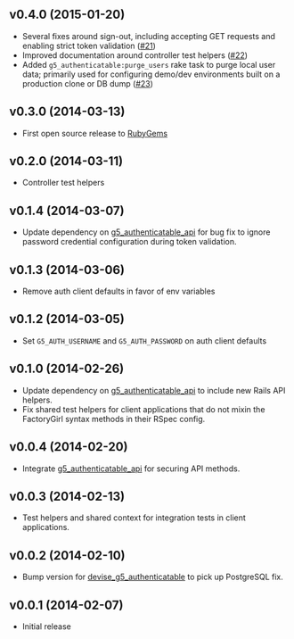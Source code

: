 ## v0.4.0 (2015-01-20)

* Several fixes around sign-out, including accepting GET requests and
  enabling strict token validation
  ([#21](https://github.com/G5/g5_authenticatable/pull/21))
* Improved documentation around controller test helpers
  ([#22](https://github.com/G5/g5_authenticatable/pull/22))
* Added `g5_authenticatable:purge_users` rake task to purge local user data;
  primarily used for configuring demo/dev environments built on a production
  clone or DB dump
  ([#23](https://github.com/G5/g5_authenticatable/pull/23))

## v0.3.0 (2014-03-13)

* First open source release to [RubyGems](https://rubygems.org)

## v0.2.0 (2014-03-11)

* Controller test helpers

## v0.1.4 (2014-03-07)

* Update dependency on [g5_authenticatable_api](https://github.com/G5/g5_authenticatable_api)
  for bug fix to ignore password credential configuration during token validation.

## v0.1.3 (2014-03-06)

* Remove auth client defaults in favor of env variables

## v0.1.2 (2014-03-05)

* Set `G5_AUTH_USERNAME` and `G5_AUTH_PASSWORD` on auth client defaults

## v0.1.0 (2014-02-26)

* Update dependency on [g5_authenticatable_api](https://github.com/G5/g5_authenticatable_api)
  to include new Rails API helpers.
* Fix shared test helpers for client applications that do not mixin the FactoryGirl syntax methods
  in their RSpec config.

## v0.0.4 (2014-02-20)

* Integrate [g5_authenticatable_api](https://github.com/G5/g5_authenticatable_api)
  for securing API methods.

## v0.0.3 (2014-02-13)

* Test helpers and shared context for integration tests in client applications.

## v0.0.2 (2014-02-10)

* Bump version for [devise_g5_authenticatable](https://github.com/G5/devise_g5_authenticatable)
  to pick up PostgreSQL fix.

## v0.0.1 (2014-02-07)

* Initial release
